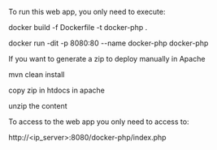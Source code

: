 To run this web app, you only need to execute:

docker build -f Dockerfile -t docker-php .


docker run -dit -p 8080:80 --name docker-php docker-php


If you want to generate a zip to deploy manually in Apache

mvn clean install


copy zip in htdocs in apache


unzip the content




To access to the web app you only need to access to:


http://<ip_server>:8080/docker-php/index.php

